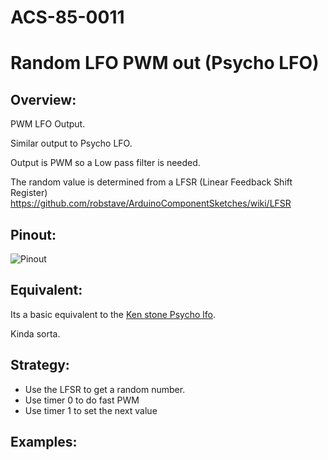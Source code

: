 # ACS-85-0011
Random LFO PWM out  (Psycho LFO)
==============

## Overview:
PWM LFO Output.

Similar output to Psycho LFO.

Output is PWM so a Low pass filter is needed.

The random value is determined from a LFSR (Linear Feedback Shift Register)
https://github.com/robstave/ArduinoComponentSketches/wiki/LFSR


## Pinout:
![Pinout](https://github.com/robstave/ArduinoComponentSketches/blob/master/ACS-85%20ATTiny85%20sketches/ACS-85-0011/images/acs-85-0011.png)

## Equivalent:

Its a basic equivalent to the [Ken stone Psycho lfo](http://www.cgs.synth.net/modules/psycho_lfo.html).

Kinda sorta.


## Strategy:

- Use the LFSR to get a random number.
- Use timer 0 to do fast PWM 
- Use timer 1 to set the next value

## Examples:

 
